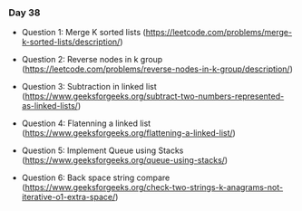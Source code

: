 ### Day 38

- Question 1: Merge K sorted lists (https://leetcode.com/problems/merge-k-sorted-lists/description/)

- Question 2: Reverse nodes in k group (https://leetcode.com/problems/reverse-nodes-in-k-group/description/)

- Question 3: Subtraction in linked list (https://www.geeksforgeeks.org/subtract-two-numbers-represented-as-linked-lists/)

- Question 4: Flatenning a linked list (https://www.geeksforgeeks.org/flattening-a-linked-list/)

- Question 5: Implement Queue using Stacks (https://www.geeksforgeeks.org/queue-using-stacks/)

- Question 6: Back space string compare (https://www.geeksforgeeks.org/check-two-strings-k-anagrams-not-iterative-o1-extra-space/)